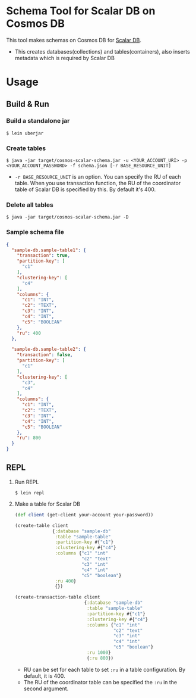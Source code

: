 # Schema Tool for Scalar DB on Cosmos DB
This tool makes schemas on Cosmos DB for [Scalar DB](https://github.com/scalar-labs/scalardb).
  - This creates databases(collections) and tables(containers), also inserts metadata which is required by Scalar DB

# Usage

## Build & Run
### Build a standalone jar
```console
$ lein uberjar
```

### Create tables
```console
$ java -jar target/cosmos-scalar-schema.jar -u <YOUR_ACCOUNT_URI> -p <YOUR_ACCOUNT_PASSWORD> -f schema.json [-r BASE_RESOURCE_UNIT]
```
  - `-r BASE_RESOURCE_UNIT` is an option. You can specify the RU of each table. When you use transaction function, the RU of the coordinator table of Scalar DB is specified by this. By default it's 400.

### Delete all tables
```console
$ java -jar target/cosmos-scalar-schema.jar -D
```

### Sample schema file
```json
{
  "sample-db.sample-table1": {
    "transaction": true,
    "partition-key": [
      "c1"
    ],
    "clustering-key": [
      "c4"
    ],
    "columns": {
      "c1": "INT",
      "c2": "TEXT",
      "c3": "INT",
      "c4": "INT",
      "c5": "BOOLEAN"
    },
    "ru": 400
  },

  "sample-db.sample-table2": {
    "transaction": false,
    "partition-key": [
      "c1"
    ],
    "clustering-key": [
      "c3",
      "c4"
    ],
    "columns": {
      "c1": "INT",
      "c2": "TEXT",
      "c3": "INT",
      "c4": "INT",
      "c5": "BOOLEAN"
    },
    "ru": 800
  }
}
```

## REPL
1. Run REPL
    ```console
    $ lein repl
    ```

2. Make a table for Scalar DB
    ```clojure
    (def client (get-client your-account your-password))

    (create-table client
                  {:database "sample-db"
                   :table "sample-table"
                   :partition-key #{"c1"}
                   :clustering-key #{"c4"}
                   :columns {"c1" "int"
                             "c2" "text"
                             "c3" "int"
                             "c4" "int"
                             "c5" "boolean"}
                   :ru 400}
                   {})

    (create-transaction-table client
                              {:database "sample-db"
                               :table "sample-table"
                               :partition-key #{"c1"}
                               :clustering-key #{"c4"}
                               :columns {"c1" "int"
                                         "c2" "text"
                                         "c3" "int"
                                         "c4" "int"
                                         "c5" "boolean"}
                               :ru 1000}
                               {:ru 800})
    ```
    - RU can be set for each table to set `:ru` in a table configuration. By default, it is 400.
    - The RU of the coordinator table can be specified the `:ru` in the second argument.
